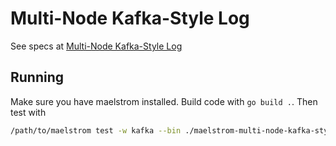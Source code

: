 # Multi-Node Kafka-Style Log

See specs at [Multi-Node Kafka-Style Log](https://fly.io/dist-sys/5b/)

## Running

Make sure you have maelstrom installed. Build code with `go build .`. Then test with

```bash
/path/to/maelstrom test -w kafka --bin ./maelstrom-multi-node-kafka-style-log --node-count 2 --concurrency 2n --time-limit 20 --rate 1000
```
